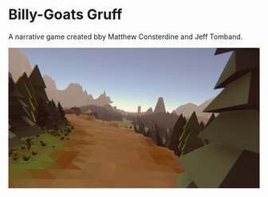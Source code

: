 # Billy-Goats Gruff

A narrative game created bby Matthew Consterdine and Jeff Tomband.

[![](Screenshots/3.jpg)](https://consto.itch.io/littlest-billy-goat)
